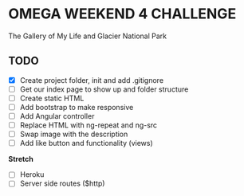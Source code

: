 # OMEGA WEEKEND 4 CHALLENGE
The Gallery of My Life and Glacier National Park

## TODO
- [x] Create project folder, init and add .gitignore
- [ ] Get our index page to show up and folder structure
- [ ] Create static HTML
- [ ] Add bootstrap to make responsive
- [ ] Add Angular controller
- [ ] Replace HTML with ng-repeat and ng-src
- [ ] Swap image with the description
- [ ] Add like button and functionality (views)

**Stretch**
- [ ] Heroku
- [ ] Server side routes ($http)
